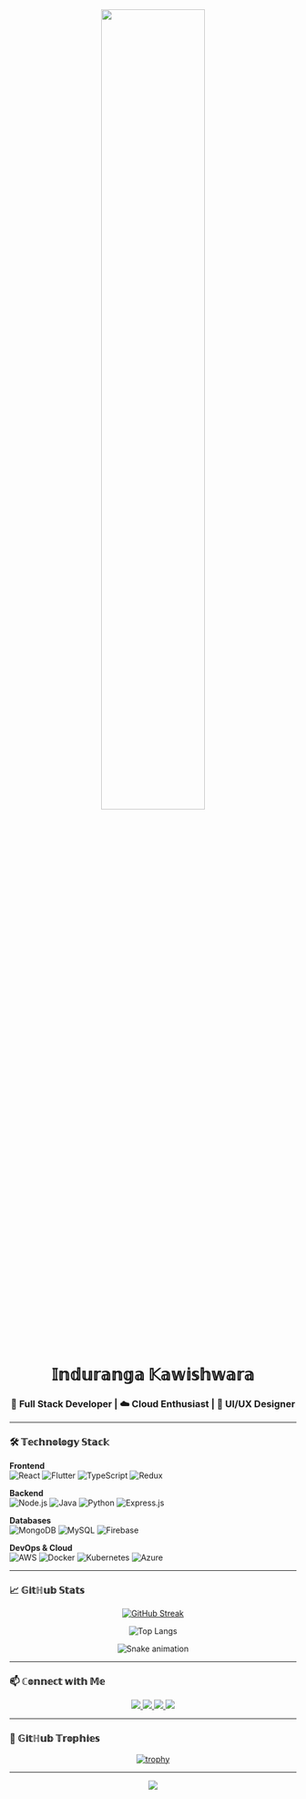 <div align="center">
  <img src="https://media1.giphy.com/media/S8rEAbtG4WA2ULH7CH/giphy.gif" width="60%" />
  <h1>𝕀𝕟𝕕𝕦𝕣𝕒𝕟𝕘𝕒 𝕂𝕒𝕨𝕚𝕤𝕙𝕨𝕒𝕣𝕒</h1>
  <h3>🚀 Full Stack Developer | ☁️ Cloud Enthusiast | 🎨 UI/UX Designer</h3>
</div>

---

### 🛠️ 𝕋𝕖𝕔𝕙𝕟𝕠𝕝𝕠𝕘𝕪 𝕊𝕥𝕒𝕔𝕜

**Frontend**  
![React](https://img.shields.io/badge/React-20232A?style=flat&logo=react&logoColor=61DAFB)
![Flutter](https://img.shields.io/badge/Flutter-02569B?style=flat&logo=flutter&logoColor=white)
![TypeScript](https://img.shields.io/badge/TypeScript-007ACC?style=flat&logo=typescript&logoColor=white)
![Redux](https://img.shields.io/badge/Redux-593D88?style=flat&logo=redux&logoColor=white)

**Backend**  
![Node.js](https://img.shields.io/badge/Node.js-339933?style=flat&logo=nodedotjs&logoColor=white)
![Java](https://img.shields.io/badge/Java-ED8B00?style=flat&logo=openjdk&logoColor=white)
![Python](https://img.shields.io/badge/Python-3776AB?style=flat&logo=python&logoColor=white)
![Express.js](https://img.shields.io/badge/Express.js-000000?style=flat&logo=express&logoColor=white)

**Databases**  
![MongoDB](https://img.shields.io/badge/MongoDB-47A248?style=flat&logo=mongodb&logoColor=white)
![MySQL](https://img.shields.io/badge/MySQL-4479A1?style=flat&logo=mysql&logoColor=white)
![Firebase](https://img.shields.io/badge/Firebase-FFCA28?style=flat&logo=firebase&logoColor=black)

**DevOps & Cloud**  
![AWS](https://img.shields.io/badge/AWS-232F3E?style=flat&logo=amazonaws&logoColor=white)
![Docker](https://img.shields.io/badge/Docker-2496ED?style=flat&logo=docker&logoColor=white)
![Kubernetes](https://img.shields.io/badge/Kubernetes-326CE5?style=flat&logo=kubernetes&logoColor=white)
![Azure](https://img.shields.io/badge/Azure-0089D6?style=flat&logo=microsoftazure&logoColor=white)

---

### 📈 𝔾𝕚𝕥ℍ𝕦𝕓 𝕊𝕥𝕒𝕥𝕤

<div align="center">
  
  [![GitHub Streak](https://streak-stats.demolab.com?user=Induranga-kawishwara&theme=dark&hide_border=true&date_format=j%20M%5B%20Y%5D)](https://git.io/streak-stats)
  
  ![Top Langs](https://github-readme-stats.vercel.app/api/top-langs/?username=Induranga-kawishwara&layout=compact&theme=vision-friendly-dark&hide_border=true)
  
  ![Snake animation](https://github.com/Induranga-kawishwara/Induranga-kawishwara/blob/output/github-contribution-grid-snake.svg)

</div>

---

### 📫 ℂ𝕠𝕟𝕟𝕖𝕔𝕥 𝕨𝕚𝕥𝕙 𝕄𝕖

<div align="center">
  <a href="https://linkedin.com/in/induranga-kawishwara-6397a328b">
    <img src="https://img.shields.io/badge/LinkedIn-0077B5?style=for-the-badge&logo=linkedin&logoColor=white">
  </a>
  <a href="mailto:indurangakawishwara2003@gmail.com">
    <img src="https://img.shields.io/badge/Gmail-D14836?style=for-the-badge&logo=gmail&logoColor=white">
  </a>
  <a href="https://medium.com/@indurangakawishwara2003">
    <img src="https://img.shields.io/badge/Medium-12100E?style=for-the-badge&logo=medium&logoColor=white">
  </a>
  <a href="https://bit.ly/3TFpDJ7">
    <img src="https://img.shields.io/badge/Portfolio-%23000000.svg?style=for-the-badge&logo=firefox&logoColor=#FF7139">
  </a>
</div>

---

### 🎯 𝔾𝕚𝕥ℍ𝕦𝕓 𝕋𝕣𝕠𝕡𝕙𝕚𝕖𝕤

<div align="center">
  
  [![trophy](https://github-profile-trophy.vercel.app/?username=Induranga-kawishwara&theme=onedark&row=1&margin-w=15)](https://github.com/ryo-ma/github-profile-trophy)

</div>

---

<div align="center">
  <img src="https://komarev.com/ghpvc/?username=induranga-kawishwara&label=Profile+Views&color=blueviolet&style=flat">
</div>
